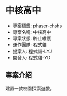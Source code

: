 # 中核高中

- 專案標籤: phaser-chshs
- 專案名稱: 中核高中
- 專案狀態: 終止維護
- 運作團隊: 程式貓
- 提案人: 程式貓-LYJ
- 開發人: 程式貓-YD

## 專案介紹

建置一款校園探索遊戲。
